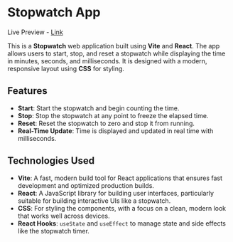 # Stopwatch App
Live Preview - [Link](https://mithun776.github.io/StopWatch)

This is a **Stopwatch** web application built using **Vite** and **React**. The app allows users to start, stop, and reset a stopwatch while displaying the time in minutes, seconds, and milliseconds. It is designed with a modern, responsive layout using **CSS** for styling.

## Features

- **Start**: Start the stopwatch and begin counting the time.
- **Stop**: Stop the stopwatch at any point to freeze the elapsed time.
- **Reset**: Reset the stopwatch to zero and stop it from running.
- **Real-Time Update**: Time is displayed and updated in real time with milliseconds.

## Technologies Used

- **Vite**: A fast, modern build tool for React applications that ensures fast development and optimized production builds.
- **React**: A JavaScript library for building user interfaces, particularly suitable for building interactive UIs like a stopwatch.
- **CSS**: For styling the components, with a focus on a clean, modern look that works well across devices.
- **React Hooks**: `useState` and `useEffect` to manage state and side effects like the stopwatch timer.

